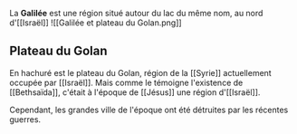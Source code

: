La **Galilée** est une région situé autour du lac du même nom, au nord d'[[Israël]]
![[Galilée et plateau du Golan.png]]
## Plateau du Golan
En hachuré est le plateau du Golan, région de la [[Syrie]] actuellement occupée par [[Israël]]. Mais comme le témoigne l'existence de [[Bethsaïda]], c'était à l'époque de [[Jésus]] une région d'[[Israël]].

Cependant, les grandes ville de l'époque ont été détruites par les récentes guerres.